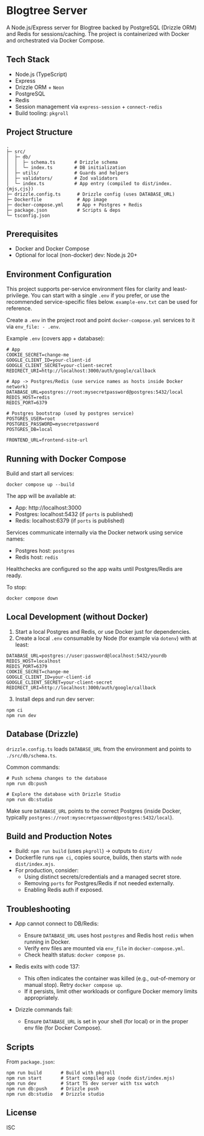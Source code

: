 # Blogtree Server

A Node.js/Express server for Blogtree backed by PostgreSQL (Drizzle ORM) and Redis for sessions/caching. The project is containerized with Docker and orchestrated via Docker Compose.

## Tech Stack

- Node.js (TypeScript)
- Express
- Drizzle ORM + `Neon`
- PostgreSQL
- Redis
- Session management via `express-session` + `connect-redis`
- Build tooling: `pkgroll`

## Project Structure

```
.
├─ src/
│  ├─ db/
│  │  ├─ schema.ts       # Drizzle schema
│  │  └─ index.ts        # DB initialization
│  ├─ utils/             # Guards and helpers
│  ├─ validators/        # Zod validators
│  └─ index.ts           # App entry (compiled to dist/index.{mjs,cjs})
├─ drizzle.config.ts      # Drizzle config (uses DATABASE_URL)
├─ Dockerfile             # App image
├─ docker-compose.yml     # App + Postgres + Redis
├─ package.json           # Scripts & deps
└─ tsconfig.json
```

## Prerequisites

- Docker and Docker Compose
- Optional for local (non-docker) dev: Node.js 20+

## Environment Configuration

This project supports per-service environment files for clarity and least-privilege.
You can start with a single `.env` if you prefer, or use the recommended service-specific files below. `example-env.txt` can be used for reference.

Create a `.env` in the project root and point `docker-compose.yml` services to it via `env_file: - .env`.

Example `.env` (covers app + database):

```
# App
COOKIE_SECRET=change-me
GOOGLE_CLIENT_ID=your-client-id
GOOGLE_CLIENT_SECRET=your-client-secret
REDIRECT_URI=http://localhost:3000/auth/google/callback

# App -> Postgres/Redis (use service names as hosts inside Docker network)
DATABASE_URL=postgres://root:mysecretpassword@postgres:5432/local
REDIS_HOST=redis
REDIS_PORT=6379

# Postgres bootstrap (used by postgres service)
POSTGRES_USER=root
POSTGRES_PASSWORD=mysecretpassword
POSTGRES_DB=local

FRONTEND_URL=frontend-site-url
```

## Running with Docker Compose

Build and start all services:

```
docker compose up --build
```

The app will be available at:

- App: http://localhost:3000
- Postgres: localhost:5432 (if `ports` is published)
- Redis: localhost:6379 (if `ports` is published)

Services communicate internally via the Docker network using service names:

- Postgres host: `postgres`
- Redis host: `redis`

Healthchecks are configured so the app waits until Postgres/Redis are ready.

To stop:

```
docker compose down
```

## Local Development (without Docker)

1. Start a local Postgres and Redis, or use Docker just for dependencies.
2. Create a local `.env` consumable by Node (for example via `dotenv`) with at least:

```
DATABASE_URL=postgres://user:password@localhost:5432/yourdb
REDIS_HOST=localhost
REDIS_PORT=6379
COOKIE_SECRET=change-me
GOOGLE_CLIENT_ID=your-client-id
GOOGLE_CLIENT_SECRET=your-client-secret
REDIRECT_URI=http://localhost:3000/auth/google/callback
```

3. Install deps and run dev server:

```
npm ci
npm run dev
```

## Database (Drizzle)

`drizzle.config.ts` loads `DATABASE_URL` from the environment and points to `./src/db/schema.ts`.

Common commands:

```
# Push schema changes to the database
npm run db:push

# Explore the database with Drizzle Studio
npm run db:studio
```

Make sure `DATABASE_URL` points to the correct Postgres (inside Docker, typically `postgres://root:mysecretpassword@postgres:5432/local`).

## Build and Production Notes

- Build: `npm run build` (uses `pkgroll`) -> outputs to `dist/`
- Dockerfile runs `npm ci`, copies source, builds, then starts with `node dist/index.mjs`.
- For production, consider:
  - Using distinct secrets/credentials and a managed secret store.
  - Removing `ports` for Postgres/Redis if not needed externally.
  - Enabling Redis auth if exposed.

## Troubleshooting

- App cannot connect to DB/Redis:

  - Ensure `DATABASE_URL` uses host `postgres` and Redis host `redis` when running in Docker.
  - Verify env files are mounted via `env_file` in `docker-compose.yml`.
  - Check health status: `docker compose ps`.

- Redis exits with code 137:

  - This often indicates the container was killed (e.g., out-of-memory or manual stop). Retry `docker compose up`.
  - If it persists, limit other workloads or configure Docker memory limits appropriately.

- Drizzle commands fail:
  - Ensure `DATABASE_URL` is set in your shell (for local) or in the proper env file (for Docker Compose).

## Scripts

From `package.json`:

```
npm run build       # Build with pkgroll
npm run start       # Start compiled app (node dist/index.mjs)
npm run dev         # Start TS dev server with tsx watch
npm run db:push     # Drizzle push
npm run db:studio   # Drizzle studio
```

## License

ISC
